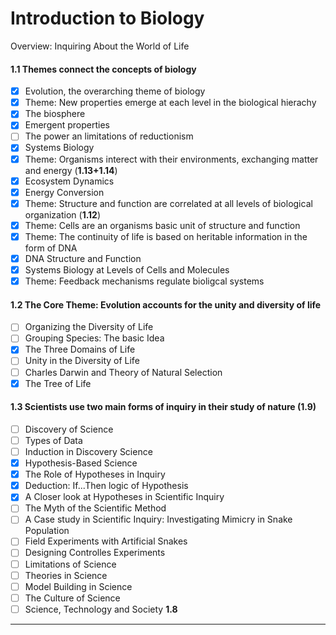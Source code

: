 # Introduction to Biology

Overview: Inquiring About the World of Life

#### 1.1 Themes connect the concepts of biology
 - [x] Evolution, the overarching theme of biology
 - [x] Theme: New properties emerge at each level in the biological hierachy
 - [x] The biosphere
 - [x] Emergent properties
 - [ ] The power an limitations of reductionism
 - [x] Systems Biology
 - [x] Theme: Organisms interect with their environments, exchanging matter and energy (**1.13+1.14**)
 - [x] Ecosystem Dynamics
 - [x] Energy Conversion
 - [x] Theme: Structure and function are correlated at all levels of biological organization (**1.12**)
 - [x] Theme: Cells are an organisms basic unit of structure and function
 - [x] Theme: The continuity of life is based on heritable information in the form of DNA
 - [x] DNA Structure and Function
 - [x] Systems Biology at Levels of Cells and Molecules
 - [x] Theme: Feedback mechanisms regulate bioligcal systems

#### 1.2 The Core Theme: Evolution accounts for the unity and diversity of life
- [ ] Organizing the Diversity of Life
- [ ] Grouping Species: The basic Idea
- [x] The Three Domains of Life
- [ ] Unity in the Diversity of Life
- [ ] Charles Darwin and Theory of Natural Selection
- [x] The Tree of Life

#### 1.3 Scientists use two main forms of inquiry in their study of nature (**1.9**)
- [ ] Discovery of Science
- [ ] Types of Data
- [ ] Induction in Discovery Science
- [x] Hypothesis-Based Science
- [x] The Role of Hypotheses in Inquiry
- [x] Deduction: If...Then logic of Hypothesis
- [x] A Closer look at Hypotheses in Scientific Inquiry
- [ ] The Myth of the Scientific Method
- [ ] A Case study in Scientific Inquiry: Investigating Mimicry in Snake Population
- [ ] Field Experiments with Artificial Snakes
- [ ] Designing Controlles Experiments
- [ ] Limitations of Science
- [ ] Theories in Science
- [ ] Model Building in Science
- [ ] The Culture of Science
- [ ] Science, Technology and Society **1.8**

--------------------------------------

